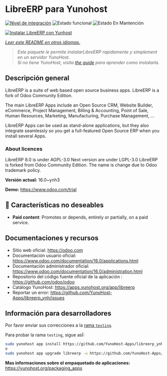 <!--
Este archivo README esta generado automaticamente<https://github.com/YunoHost/apps/tree/master/tools/readme_generator>
No se debe editar a mano.
-->

# LibreERP para Yunohost

[![Nivel de integración](https://apps.yunohost.org/badge/integration/libreerp)](https://ci-apps.yunohost.org/ci/apps/libreerp/)
![Estado funcional](https://apps.yunohost.org/badge/state/libreerp)
![Estado En Mantención](https://apps.yunohost.org/badge/maintained/libreerp)

[![Instalar LibreERP con Yunhost](https://install-app.yunohost.org/install-with-yunohost.svg)](https://install-app.yunohost.org/?app=libreerp)

*[Leer este README en otros idiomas.](./ALL_README.md)*

> *Este paquete le permite instalarLibreERP rapidamente y simplement en un servidor YunoHost.*  
> *Si no tiene YunoHost, visita [the guide](https://yunohost.org/install) para aprender como instalarla.*

## Descripción general

LibreERP is a suite of web based open source business apps. LibreERP is a fork of Odoo Community Edition.

The main LibreERP Apps include an Open Source CRM, Website Builder, eCommerce, Project Management, Billing &amp; Accounting, Point of Sale, Human Resources, Marketing, Manufacturing, Purchase Management, ...

LibreERP Apps can be used as stand-alone applications, but they also integrate seamlessly so you get a full-featured Open Source ERP when you install several Apps.

### About licences
LibreERP 8.0 is under AGPL-3.0
Next version are under LGPL-3.0
LibreERP is forked from Odoo Community Edition. The name is change due to Odoo trademark policy.


**Versión actual:** 16.0~ynh3

**Demo:** <https://www.odoo.com/trial>
## :red_circle: Características no deseables

- **Paid content**: Promotes or depends, entirely or partially, on a paid service.

## Documentaciones y recursos

- Sitio web oficial: <https://odoo.com>
- Documentación usuario oficial: <https://www.odoo.com/documentation/16.0/applications.html>
- Documentación administrador oficial: <https://www.odoo.com/documentation/16.0/administration.html>
- Repositorio del código fuente oficial de la aplicación : <https://github.com/odoo/odoo>
- Catálogo YunoHost: <https://apps.yunohost.org/app/libreerp>
- Reportar un error: <https://github.com/YunoHost-Apps/libreerp_ynh/issues>

## Información para desarrolladores

Por favor enviar sus correcciones a la [rama `testing`](https://github.com/YunoHost-Apps/libreerp_ynh/tree/testing).

Para probar la rama `testing`, sigue asÍ:

```bash
sudo yunohost app install https://github.com/YunoHost-Apps/libreerp_ynh/tree/testing --debug
o
sudo yunohost app upgrade libreerp -u https://github.com/YunoHost-Apps/libreerp_ynh/tree/testing --debug
```

**Mas informaciones sobre el empaquetado de aplicaciones:** <https://yunohost.org/packaging_apps>
